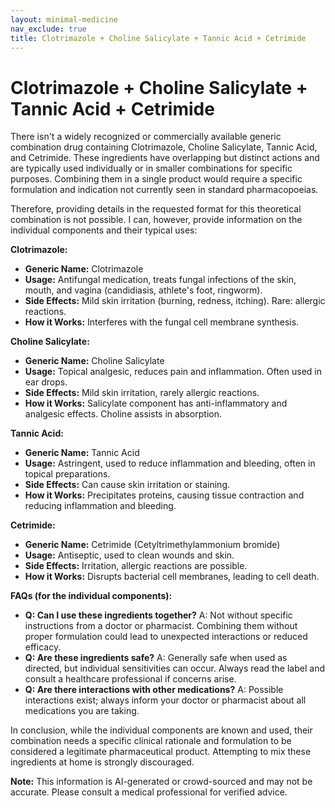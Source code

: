 ```yaml
---
layout: minimal-medicine
nav_exclude: true
title: Clotrimazole + Choline Salicylate + Tannic Acid + Cetrimide
---
```


# Clotrimazole + Choline Salicylate + Tannic Acid + Cetrimide

There isn't a widely recognized or commercially available generic combination drug containing Clotrimazole, Choline Salicylate, Tannic Acid, and Cetrimide.  These ingredients have overlapping but distinct actions and are typically used individually or in smaller combinations for specific purposes.  Combining them in a single product would require a specific formulation and indication not currently seen in standard pharmacopoeias.

Therefore, providing details in the requested format for this theoretical combination is not possible.  I can, however, provide information on the individual components and their typical uses:


**Clotrimazole:**

* **Generic Name:** Clotrimazole
* **Usage:** Antifungal medication, treats fungal infections of the skin, mouth, and vagina (candidiasis, athlete's foot, ringworm).
* **Side Effects:**  Mild skin irritation (burning, redness, itching). Rare: allergic reactions.
* **How it Works:** Interferes with the fungal cell membrane synthesis.

**Choline Salicylate:**

* **Generic Name:** Choline Salicylate
* **Usage:** Topical analgesic, reduces pain and inflammation. Often used in ear drops.
* **Side Effects:** Mild skin irritation, rarely allergic reactions.
* **How it Works:** Salicylate component has anti-inflammatory and analgesic effects. Choline assists in absorption.

**Tannic Acid:**

* **Generic Name:** Tannic Acid
* **Usage:** Astringent, used to reduce inflammation and bleeding, often in topical preparations.
* **Side Effects:** Can cause skin irritation or staining.
* **How it Works:** Precipitates proteins, causing tissue contraction and reducing inflammation and bleeding.

**Cetrimide:**

* **Generic Name:** Cetrimide (Cetyltrimethylammonium bromide)
* **Usage:** Antiseptic, used to clean wounds and skin.
* **Side Effects:** Irritation, allergic reactions are possible.
* **How it Works:** Disrupts bacterial cell membranes, leading to cell death.


**FAQs (for the individual components):**

* **Q: Can I use these ingredients together?**  A: Not without specific instructions from a doctor or pharmacist. Combining them without proper formulation could lead to unexpected interactions or reduced efficacy.
* **Q: Are these ingredients safe?** A: Generally safe when used as directed, but individual sensitivities can occur. Always read the label and consult a healthcare professional if concerns arise.
* **Q: Are there interactions with other medications?** A:  Possible interactions exist; always inform your doctor or pharmacist about all medications you are taking.


In conclusion, while the individual components are known and used, their combination needs a specific clinical rationale and formulation to be considered a legitimate pharmaceutical product.  Attempting to mix these ingredients at home is strongly discouraged.


**Note:** This information is AI-generated or crowd-sourced and may not be accurate. Please consult a medical professional for verified advice.